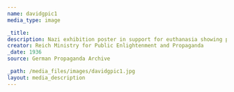 ```yaml
---
name: davidgpic1
media_type: image

_title: 
description: Nazi exhibition poster in support for euthanasia showing people with disabilities as a burden to the German public
creator: Reich Ministry for Public Enlightenment and Propaganda
_date: 1936
source: German Propaganda Archive

_path: /media_files/images/davidgpic1.jpg 
layout: media_description
--- 
```

